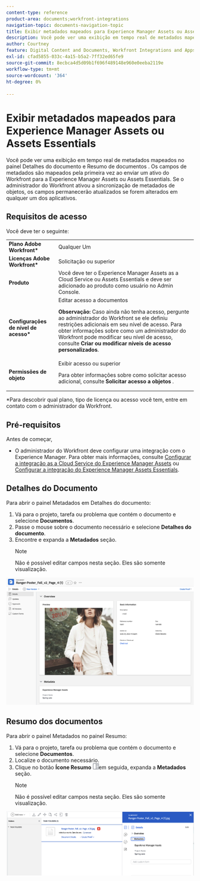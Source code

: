 ```yaml
---
content-type: reference
product-area: documents;workfront-integrations
navigation-topic: documents-navigation-topic
title: Exibir metadados mapeados para Experience Manager Assets ou Assets Essentials
description: Você pode ver uma exibição em tempo real de metadados mapeados no painel Detalhes do documento e Resumo de documentos .
author: Courtney
feature: Digital Content and Documents, Workfront Integrations and Apps
exl-id: cfad5855-033c-4a15-b5a2-7ff32ed65fe9
source-git-commit: 8ecbca4d5d09b1f696f489148e960e0eeba2119e
workflow-type: tm+mt
source-wordcount: '364'
ht-degree: 0%

---
```


# Exibir metadados mapeados para Experience Manager Assets ou Assets Essentials

Você pode ver uma exibição em tempo real de metadados mapeados no painel Detalhes do documento e Resumo de documentos . Os campos de metadados são mapeados pela primeira vez ao enviar um ativo do Workfront para a Experience Manager Assets ou Assets Essentials. Se o administrador do Workfront ativou a sincronização de metadados de objetos, os campos permanecerão atualizados se forem alterados em qualquer um dos aplicativos.

## Requisitos de acesso

Você deve ter o seguinte:

<table>
  <tr>
   <td><strong>Plano Adobe Workfront*</strong>
   </td>
   <td>Qualquer Um
   </td>
  </tr>
  <tr>
   <td><strong>Licenças Adobe Workfront*</strong>
   </td>
   <td>Solicitação ou superior
   </td>
  </tr>
  <tr>
   <td><strong>Produto</strong>
   </td>
   <td>Você deve ter o Experience Manager Assets as a Cloud Service ou Assets Essentials e deve ser adicionado ao produto como usuário no Admin Console.
   </td>
  </tr>
  <tr>
   <td><strong>Configurações de nível de acesso*</strong>
   </td>
   <td>Editar acesso a documentos
<p>
<strong>Observação: </strong>Caso ainda não tenha acesso, pergunte ao administrador do Workfront se ele definiu restrições adicionais em seu nível de acesso. Para obter informações sobre como um administrador do Workfront pode modificar seu nível de acesso, consulte <strong>Criar ou modificar níveis de acesso personalizados</strong>.
   </td>
  </tr>
  <tr>
   <td><strong>Permissões de objeto</strong>
   </td>
   <td>Exibir acesso ou superior
<p>
Para obter informações sobre como solicitar acesso adicional, consulte <strong>Solicitar acesso a objetos </strong>.
   </td>
  </tr>
</table>


*Para descobrir qual plano, tipo de licença ou acesso você tem, entre em contato com o administrador da Workfront.


## Pré-requisitos

Antes de começar,

* O administrador do Workfront deve configurar uma integração com o Experience Manager. Para obter mais informações, consulte [Configurar a integração as a Cloud Service do Experience Manager Assets](/help/quicksilver/administration-and-setup/configure-integrations/configure-aacs-integration.md) ou [Configurar a integração do Experience Manager Assets Essentials](/help/quicksilver/documents/adobe-workfront-for-experience-manager-assets-essentials/setup-asset-essentials.md).


## Detalhes do Documento

Para abrir o painel Metadados em Detalhes do documento:

1. Vá para o projeto, tarefa ou problema que contém o documento e selecione **Documentos**.
1. Passe o mouse sobre o documento necessário e selecione **Detalhes do documento**.
1. Encontre e expanda a **Metadados** seção.
   >[!NOTE]
   >
   >Não é possível editar campos nesta seção. Eles são somente visualização.

![painel de detalhes do documento](assets/metadata-panel-doc-details.png)


## Resumo dos documentos

Para abrir o painel Metadados no painel Resumo:

1. Vá para o projeto, tarefa ou problema que contém o documento e selecione **Documentos**.
1. Localize o documento necessário.
1. Clique no botão **Ícone Resumo** ![ícone de resumo](assets/summary-panel-icon.png)em seguida, expanda a **Metadados** seção.
   >[!NOTE]
   >
   >Não é possível editar campos nesta seção. Eles são somente visualização.

![resumo dos documentos](assets/metadata-panel-summary.png)
